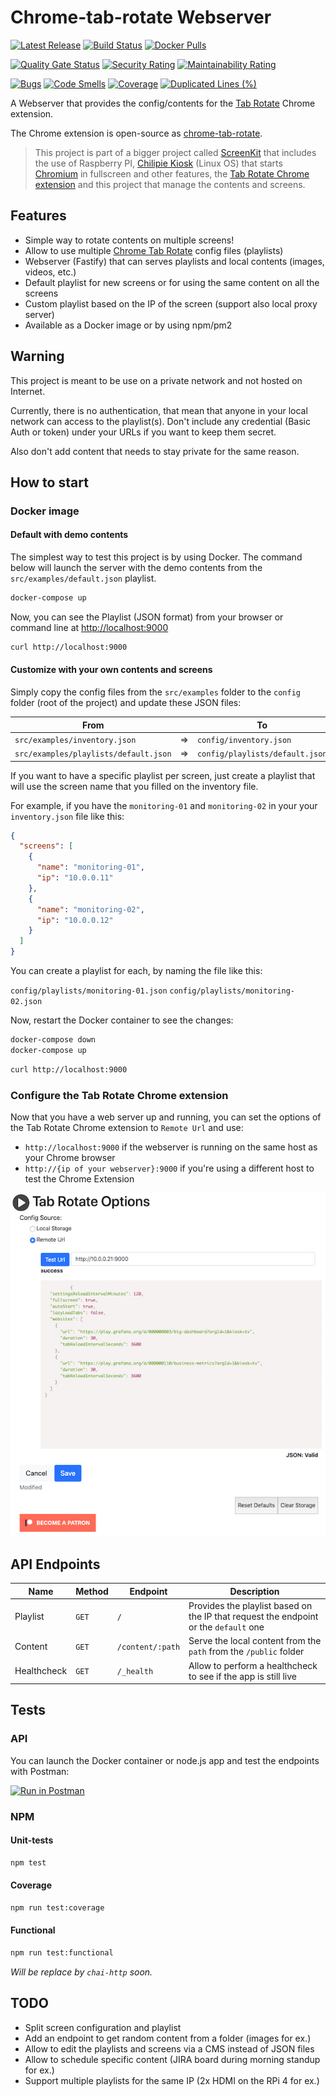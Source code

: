 # Chrome-tab-rotate Webserver

[![Latest Release][release-badge]][release-url]
[![Build Status][github-badge]][github-url]
[![Docker Pulls][docker-badge]][docker-url]

[![Quality Gate Status][sonarcloud-status-badge]][sonarcloud-url]
[![Security Rating][sonarcloud-security-badge]][sonarcloud-url]
[![Maintainability Rating][sonarcloud-maintainability-badge]][sonarcloud-url]

[![Bugs][sonarcloud-bugs-badge]][sonarcloud-url]
[![Code Smells][sonarcloud-codesmells-badge]][sonarcloud-url]
[![Coverage][sonarcloud-coverage-badge]][sonarcloud-url]
[![Duplicated Lines (%)][sonarcloud-duplicated-badge]][sonarcloud-url]

A Webserver that provides the config/contents for the [Tab Rotate][tab-rotate-chrome-extension] Chrome extension.

The Chrome extension is open-source as [chrome-tab-rotate][chrome-tab-rotate-github].

> This project is part of a bigger project called [ScreenKit][screenkit-github] that includes the use of Raspberry PI, [Chilipie Kiosk][chilipie-kiosk-github] (Linux OS) that starts [Chromium][chromium-project] in fullscreen and other features, the [Tab Rotate Chrome extension][tab-rotate-chrome-extension] and this project that manage the contents and screens.

## Features

* Simple way to rotate contents on multiple screens!
* Allow to use multiple [Chrome Tab Rotate][tab-rotate-chrome-extension] config files (playlists)
* Webserver (Fastify) that can serves playlists and local contents (images, videos, etc.)
* Default playlist for new screens or for using the same content on all the screens
* Custom playlist based on the IP of the screen (support also local proxy server)
* Available as a Docker image or by using npm/pm2

## Warning

This project is meant to be use on a private network and not hosted on Internet.

Currently, there is no authentication, that mean that anyone in your local network can access to the playlist(s). Don't include any credential (Basic Auth or token) under your URLs if you want to keep them secret.

Also don't add content that needs to stay private for the same reason.

## How to start

### Docker image

#### Default with demo contents

The simplest way to test this project is by using Docker. The command below will launch the server with the demo contents from the `src/examples/default.json` playlist.

```bash
docker-compose up
```

Now, you can see the Playlist (JSON format) from your browser or command line at [http://localhost:9000](http://localhost:9000)

```bash
curl http://localhost:9000
```

#### Customize with your own contents and screens

Simply copy the config files from the `src/examples` folder to the `config` folder (root of the project) and update these JSON files:

| From || To |
|---|---|---|
|`src/examples/inventory.json`|=>|`config/inventory.json`|
|`src/examples/playlists/default.json`|=>|`config/playlists/default.json`|

If you want to have a specific playlist per screen, just create a playlist that will use the screen name that you filled on the inventory file.

For example, if you have the `monitoring-01` and `monitoring-02` in your your `inventory.json` file like this:

```json
{
  "screens": [
    {
      "name": "monitoring-01",
      "ip": "10.0.0.11"
    },
    {
      "name": "monitoring-02",
      "ip": "10.0.0.12"
    }
  ]
}
```

You can create a playlist for each, by naming the file like this:

`config/playlists/monitoring-01.json`
`config/playlists/monitoring-02.json`

Now, restart the Docker container to see the changes:

```bash
docker-compose down
docker-compose up
```

```bash
curl http://localhost:9000
```

### Configure the Tab Rotate Chrome extension

Now that you have a web server up and running, you can set the options of the Tab Rotate Chrome extension to `Remote Url` and use:

* `http://localhost:9000` if the webserver is running on the same host as your Chrome browser
* `http://{ip of your webserver}:9000` if you're using a different host to test the Chrome Extension

![Tab Rotate Chrome extension options][tab-rotate-chrome-extension-options]

## API Endpoints

| Name | Method | Endpoint | Description |
| --- | --- | --- | --- |
| Playlist | `GET` | `/` | Provides the playlist based on the IP that request the endpoint or the `default` one|
| Content | `GET` | `/content/:path` | Serve the local content from the `path` from the `/public` folder |
| Healthcheck | `GET` | `/_health` | Allow to perform a healthcheck to see if the app is still live |

## Tests

### API

You can launch the Docker container or node.js app and test the endpoints with Postman:

[![Run in Postman](https://run.pstmn.io/button.svg)](https://app.getpostman.com/run-collection/3b0cb7352985dbae6f99)

### NPM

#### Unit-tests

```bash
npm test
```

#### Coverage

```bash
npm run test:coverage
```

#### Functional

```bash
npm run test:functional
```

*Will be replace by `chai-http` soon.*

## TODO

* Split screen configuration and playlist
* Add an endpoint to get random content from a folder (images for ex.)
* Allow to edit the playlists and screens via a CMS instead of JSON files
* Allow to schedule specific content (JIRA board during morning standup for ex.)
* Support multiple playlists for the same IP (2x HDMI on the RPi 4 for ex.)

[sonarcloud]: https://sonarcloud.io/about
[release-badge]: https://img.shields.io/github/v/release/timoa/chrome-tab-rotate-server?logoColor=orange
[release-url]: https://github.com/timoa/chrome-tab-rotate-server/releases
[github-badge]: https://github.com/timoa/chrome-tab-rotate-server/workflows/Build/badge.svg
[github-url]: https://github.com/timoa/chrome-tab-rotate-server/actions?query=workflow%3ABuild
[docker-badge]: https://img.shields.io/docker/pulls/timoa/chrome-tab-rotate-server.svg
[docker-url]: https://hub.docker.com/r/timoa/chrome-tab-rotate-server
[sonarcloud-url]: https://sonarcloud.io/dashboard?id=timoa_chrome-tab-rotate-server
[sonarcloud-status-badge]: https://sonarcloud.io/api/project_badges/measure?project=timoa_chrome-tab-rotate-server&metric=alert_status
[sonarcloud-security-badge]: https://sonarcloud.io/api/project_badges/measure?project=timoa_chrome-tab-rotate-server&metric=security_rating
[sonarcloud-maintainability-badge]: https://sonarcloud.io/api/project_badges/measure?project=timoa_chrome-tab-rotate-server&metric=sqale_rating
[sonarcloud-bugs-badge]: https://sonarcloud.io/api/project_badges/measure?project=timoa_chrome-tab-rotate-server&metric=bugs
[sonarcloud-codesmells-badge]: https://sonarcloud.io/api/project_badges/measure?project=timoa_chrome-tab-rotate-server&metric=code_smells
[sonarcloud-coverage-badge]: https://sonarcloud.io/api/project_badges/measure?project=timoa_chrome-tab-rotate-server&metric=coverage
[sonarcloud-duplicated-badge]: https://sonarcloud.io/api/project_badges/measure?project=timoa_chrome-tab-rotate-server&metric=duplicated_lines_density
[screenkit-github]: https://github.com/timoa/screenkit
[tab-rotate-chrome-extension]: https://chrome.google.com/webstore/detail/tab-rotate/pjgjpabbgnnoohijnillgbckikfkbjed
[tab-rotate-chrome-extension-options]: /doc/images/tab-rotate-options.jpg
[chrome-tab-rotate-github]: https://github.com/KevinSheedy/chrome-tab-rotate
[chilipie-kiosk-github]: https://github.com/futurice/chilipie-kiosk
[chromium-project]: https://www.chromium.org/
